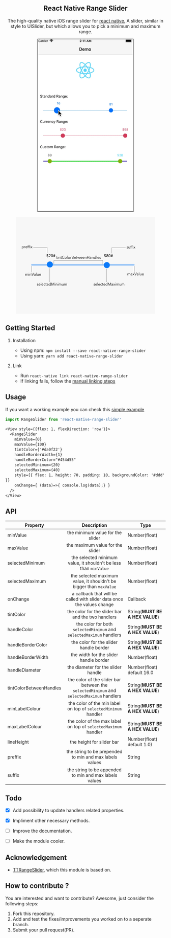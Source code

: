 <h2 align="center">React Native Range Slider</h2>
<p align="center">The high-quality native iOS range slider</a> for <a href="https://facebook.github.io/react-native/">react native.</a> A slider, similar in style to UISlider, but which allows you to pick a minimum and maximum range.

<p align="center">
  <img src="./demo.gif" width="300" border="1px"/>
</p>

<p align="center">
  <img src="./illustration.png"/>
</p>



## Getting Started

1. Installation

   * Using npm: `npm install --save react-native-range-slider`
   * Using yarn: `yarn add react-native-range-slider`

2. Link
   * Run `react-native link react-native-range-slider`
   * If linking fails, follow the
     [manual linking steps](https://facebook.github.io/react-native/docs/linking-libraries-ios.html#manual-linking)

## Usage

If you want a working example you can check this [simple example](https://github.com/ismnoiet/react-native-range-slider-example)
```javascript
import RangeSlider from 'react-native-range-slider'
```

```JSX
<View style={{flex: 1, flexDirection: 'row'}}>
  <RangeSlider
    minValue={0}
    maxValue={100}
    tintColor={'#da0f22'}
    handleBorderWidth={1}
    handleBorderColor="#454d55"
    selectedMinimum={20}
    selectedMaximum={40}
    style={{ flex: 1, height: 70, padding: 10, backgroundColor: '#ddd' }}
    onChange={ (data)=>{ console.log(data);} }
  />
</View>
```
## API

| Property |      Description      |  Type  |
|----------|:-------------:|----------|
| minValue |  the minimum value for the slider | Number(float) |
| maxValue |  the maximum value for the slider   |   Number(float) |
| selectedMinimum | the selected minimum value, it shouldn't be less than `minValue`  |    Number(float) |
| selectedMaximum | the selected maximum value, it shouldn't be bigger than `maxValue`  |    Number(float) |
| onChange | a callback that will be called with slider data once the values change   |    Callback |
| tintColor | the color for the slider bar and the two handlers   |    String(**MUST BE A HEX VALUE**) |
| handleColor | the color for both `selectedMinimum` and `selectedMaximum`  handlers |    String(**MUST BE A HEX VALUE**) |
| handleBorderColor | the color for the slider handle border   |    String(**MUST BE A HEX VALUE**) |
| handleBorderWidth | the width for the slider handle border   |    Number(float) |
| handleDiameter | the diameter for the slider handle   |    Number(float) default 16.0 |
| tintColorBetweenHandles | the color of the slider bar between the `selectedMinimum` and `selectedMaximum` handlers   |    String(**MUST BE A HEX VALUE**) |
| minLabelColour | the color of the min label on top of `selectedMinimum` handler |    String(**MUST BE A HEX VALUE**) |
| maxLabelColour | the color of the max label on top of `selectedMaximum` handler |    String(**MUST BE A HEX VALUE**) |
| lineHeight | the height for slider bar | Number(float) default 1.0) |
| preffix | the string to be prepended to min and max labels values  |    String |
| suffix | the string to be appended to min and max labels values  |    String |


## Todo

   - [x] Add possibility to update handlers related properties.
   - [x] Impliment other necessary methods.
   - [ ] Improve the documentation.
   - [ ] Make the module cooler.


## Acknowledgement

   * <a href="https://github.com/TomThorpe/TTRangeSlider">TTRangeSlider</a>, which this module is based on.

## How to contribute ?
You are interested and want to contribute? Awesome, just consider the following steps:

1. Fork this repository.
2. Add and test the fixes/improvements you worked on to a seperate branch.
3. Submit your pull request(PR).